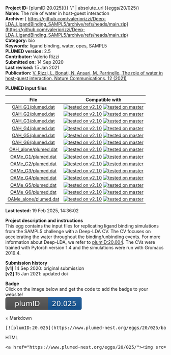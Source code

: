 **Project ID:** [plumID:20.025]({{ '/' | absolute_url }}eggs/20/025/)  
**Name:**  The role of water in host-guest interaction  
**Archive:** [ https://github.com/valeriorizzi/Deep-LDA_LigandBinding_SAMPL5/archive/refs/heads/main.zip](https://github.com/valeriorizzi/Deep-LDA_LigandBinding_SAMPL5/archive/refs/heads/main.zip)  
**Category:**  bio  
**Keywords:**  ligand binding, water, opes, SAMPL5  
**PLUMED version:**  2.5  
**Contributor:**  Valerio Rizzi  
**Submitted on:** 14 Sep 2020  
**Last revised:** 15 Jan 2021  
**Publication:** [V. Rizzi, L. Bonati, N. Ansari, M. Parrinello, The role of water in host-guest interaction. Nature Communications. 12 (2021)](http://dx.doi.org/10.1038/s41467-020-20310-0)  
  
**PLUMED input files**  
  
| File     | Compatible with |  
|:--------:|:--------:|  
| [OAH_G1/plumed.dat](./data/OAH_G1/plumed.dat.md) |  [![tested on v2.10](https://img.shields.io/badge/v2.10-passing-green.svg)](data/OAH_G1/plumed.dat.plumed.stderr) [![tested on master](https://img.shields.io/badge/master-passing-green.svg)](data/OAH_G1/plumed.dat.plumed_master.stderr) |  
| [OAH_G2/plumed.dat](./data/OAH_G2/plumed.dat.md) |  [![tested on v2.10](https://img.shields.io/badge/v2.10-passing-green.svg)](data/OAH_G2/plumed.dat.plumed.stderr) [![tested on master](https://img.shields.io/badge/master-passing-green.svg)](data/OAH_G2/plumed.dat.plumed_master.stderr) |  
| [OAH_G3/plumed.dat](./data/OAH_G3/plumed.dat.md) |  [![tested on v2.10](https://img.shields.io/badge/v2.10-passing-green.svg)](data/OAH_G3/plumed.dat.plumed.stderr) [![tested on master](https://img.shields.io/badge/master-passing-green.svg)](data/OAH_G3/plumed.dat.plumed_master.stderr) |  
| [OAH_G4/plumed.dat](./data/OAH_G4/plumed.dat.md) |  [![tested on v2.10](https://img.shields.io/badge/v2.10-passing-green.svg)](data/OAH_G4/plumed.dat.plumed.stderr) [![tested on master](https://img.shields.io/badge/master-passing-green.svg)](data/OAH_G4/plumed.dat.plumed_master.stderr) |  
| [OAH_G5/plumed.dat](./data/OAH_G5/plumed.dat.md) |  [![tested on v2.10](https://img.shields.io/badge/v2.10-passing-green.svg)](data/OAH_G5/plumed.dat.plumed.stderr) [![tested on master](https://img.shields.io/badge/master-passing-green.svg)](data/OAH_G5/plumed.dat.plumed_master.stderr) |  
| [OAH_G6/plumed.dat](./data/OAH_G6/plumed.dat.md) |  [![tested on v2.10](https://img.shields.io/badge/v2.10-passing-green.svg)](data/OAH_G6/plumed.dat.plumed.stderr) [![tested on master](https://img.shields.io/badge/master-passing-green.svg)](data/OAH_G6/plumed.dat.plumed_master.stderr) |  
| [OAH_alone/plumed.dat](./data/OAH_alone/plumed.dat.md) |  [![tested on v2.10](https://img.shields.io/badge/v2.10-passing-green.svg)](data/OAH_alone/plumed.dat.plumed.stderr) [![tested on master](https://img.shields.io/badge/master-passing-green.svg)](data/OAH_alone/plumed.dat.plumed_master.stderr) |  
| [OAMe_G1/plumed.dat](./data/OAMe_G1/plumed.dat.md) |  [![tested on v2.10](https://img.shields.io/badge/v2.10-passing-green.svg)](data/OAMe_G1/plumed.dat.plumed.stderr) [![tested on master](https://img.shields.io/badge/master-passing-green.svg)](data/OAMe_G1/plumed.dat.plumed_master.stderr) |  
| [OAMe_G2/plumed.dat](./data/OAMe_G2/plumed.dat.md) |  [![tested on v2.10](https://img.shields.io/badge/v2.10-passing-green.svg)](data/OAMe_G2/plumed.dat.plumed.stderr) [![tested on master](https://img.shields.io/badge/master-passing-green.svg)](data/OAMe_G2/plumed.dat.plumed_master.stderr) |  
| [OAMe_G3/plumed.dat](./data/OAMe_G3/plumed.dat.md) |  [![tested on v2.10](https://img.shields.io/badge/v2.10-passing-green.svg)](data/OAMe_G3/plumed.dat.plumed.stderr) [![tested on master](https://img.shields.io/badge/master-passing-green.svg)](data/OAMe_G3/plumed.dat.plumed_master.stderr) |  
| [OAMe_G4/plumed.dat](./data/OAMe_G4/plumed.dat.md) |  [![tested on v2.10](https://img.shields.io/badge/v2.10-passing-green.svg)](data/OAMe_G4/plumed.dat.plumed.stderr) [![tested on master](https://img.shields.io/badge/master-passing-green.svg)](data/OAMe_G4/plumed.dat.plumed_master.stderr) |  
| [OAMe_G5/plumed.dat](./data/OAMe_G5/plumed.dat.md) |  [![tested on v2.10](https://img.shields.io/badge/v2.10-passing-green.svg)](data/OAMe_G5/plumed.dat.plumed.stderr) [![tested on master](https://img.shields.io/badge/master-passing-green.svg)](data/OAMe_G5/plumed.dat.plumed_master.stderr) |  
| [OAMe_G6/plumed.dat](./data/OAMe_G6/plumed.dat.md) |  [![tested on v2.10](https://img.shields.io/badge/v2.10-failed-red.svg)](data/OAMe_G6/plumed.dat.plumed.stderr) [![tested on master](https://img.shields.io/badge/master-passing-green.svg)](data/OAMe_G6/plumed.dat.plumed_master.stderr) |  
| [OAMe_alone/plumed.dat](./data/OAMe_alone/plumed.dat.md) |  [![tested on v2.10](https://img.shields.io/badge/v2.10-passing-green.svg)](data/OAMe_alone/plumed.dat.plumed.stderr) [![tested on master](https://img.shields.io/badge/master-passing-green.svg)](data/OAMe_alone/plumed.dat.plumed_master.stderr) |  
  
**Last tested:**  19 Feb 2025, 14:36:02
  
**Project description and instructions**  
This egg contains the input files for replicating ligand binding simulations from the SAMPL5 challenge with a Deep-LDA CV. The CV focuses on accelerating the water throughout the binding/unbinding events. For more information about Deep-LDA, we refer to [plumID:20.004](https://www.plumed-nest.org/eggs/20/004/). The CVs were trained with Pytorch version 1.4 and the simulations were run with Gromacs 2019.4.

  
**Submission history**  
**[v1]** 14 Sep 2020: original submission  
**[v2]** 15 Jan 2021: updated doi  
  
**Badge**  
Click on the image below and get the code to add the badge to your website!  
<img src="./badge.svg" alt="plumeDnest:20.025" id="myBtn" class="badge">
<div id="myModal" class="modal">
  <div class="modal-content">
    <span class="close">&times;</span>
    Markdown<pre>[![plumID:20.025](https://www.plumed-nest.org/eggs/20/025/badge.svg)](https://www.plumed-nest.org/eggs/20/025/)</pre>
    HTML<pre>&lt;a href="https://www.plumed-nest.org/eggs/20/025/"&gt;&lt;img src="https://www.plumed-nest.org/eggs/20/025/badge.svg" alt="plumID:20.025"&gt;&lt;/a&gt;</pre>
  </div>
</div>
